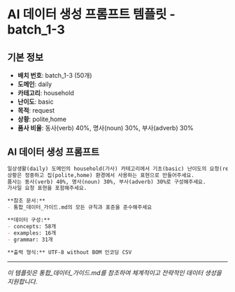 # AI 데이터 생성 프롬프트 템플릿 - batch_1-3

## 기본 정보
- **배치 번호**: batch_1-3 (50개)
- **도메인**: daily
- **카테고리**: household
- **난이도**: basic
- **목적**: request
- **상황**: polite,home
- **품사 비율**: 동사(verb) 40%, 명사(noun) 30%, 부사(adverb) 30%

## AI 데이터 생성 프롬프트

```markdown
일상생활(daily) 도메인의 household(가사) 카테고리에서 기초(basic) 난이도의 요청(request) 목적 데이터를 50개 생성해주세요.
상황은 정중하고 집(polite,home) 환경에서 사용하는 표현으로 만들어주세요.
품사는 동사(verb) 40%, 명사(noun) 30%, 부사(adverb) 30%로 구성해주세요.
가사일 요청 표현을 포함해주세요.

**참조 문서:**
- 통합_데이터_가이드.md의 모든 규칙과 표준을 준수해주세요

**데이터 구성:**
- concepts: 58개
- examples: 16개  
- grammar: 31개

**출력 형식:** UTF-8 without BOM 인코딩 CSV
```

---

_이 템플릿은 통합_데이터_가이드.md를 참조하여 체계적이고 전략적인 데이터 생성을 지원합니다._